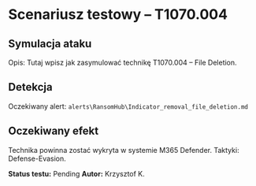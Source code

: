 # Scenariusz testowy – T1070.004

## Symulacja ataku

Opis: Tutaj wpisz jak zasymulować technikę T1070.004 – File Deletion.

## Detekcja

Oczekiwany alert: `alerts\RansomHub\Indicator_removal_file_deletion.md`

## Oczekiwany efekt

Technika powinna zostać wykryta w systemie M365 Defender. Taktyki: Defense-Evasion.

**Status testu:** Pending
**Autor:** Krzysztof K.
